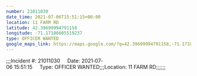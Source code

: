 ```yaml
---
number: 21011030
date_time: 2021-07-06T15:51:15+00:00
location: 11 FARM RD
latitude: 42.39699994791158
longitude: -71.17186605519237
type: OFFICER WANTED
google_maps_link: https://maps.google.com/?q=42.39699994791158,-71.17186605519237
---
```


;;;Incident #: 21011030     Date: 2021‐07‐06 15:51:15     Type: OFFICER WANTED;;;Location: 11 FARM RD;;;;;;
